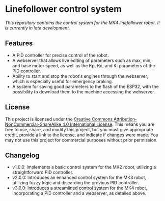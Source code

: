 # Linefollower control system

*This repository contains the control system for the MK4 linefollower robot. It is currently in late development.*

## Features

- A PID controller for precise control of the robot.
- A webserver that allows live editing of parameters such as max, min, and base motor speed, as well as the Kp, Kd, and Ki parameters of the PID controller.
- Ability to start and stop the robot's engines through the webserver, which is especially useful for emergency braking.
- A system for saving good parameters to the flash of the ESP32, with the possibility to download them to the machine accessing the webserver.

## License

This project is licensed under the [Creative Commons Attribution-NonCommercial-ShareAlike 4.0 International License](LICENSE). This means you are free to use, share, and modify this project, but you must give appropriate credit, provide a link to the license, and indicate if changes were made. You may not use this project for commercial purposes without prior permission.

## Changelog

- v1.0.0: Implements a basic control system for the MK2 robot, utilizing a straightforward PID controller.
- v2.0.0: Introduces an enhanced control system for the MK3 robot, utilizing fuzzy logic and discarding the previous PID controller.
- v3.0.0: Introduces a streamlined control system for the MK4 robot, incorporating a PID controller and a webserver, as detailed above.